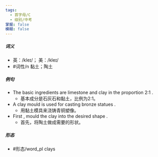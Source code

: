 ```yaml
---
tags:
  - 首字母/C
  - 级别/中考
掌握: false
模糊: false
---
```

##### 词义
- 英：/kleɪ/； 美：/kleɪ/
- #词性/n  黏土；陶土
##### 例句
- The basic ingredients are limestone and clay in the proportion 2:1 .
	- 基本成分是石灰石和黏土，比例为2:1。
- A clay mould is used for casting bronze statues .
	- 用黏土模具来浇铸青铜塑像。
- First , mould the clay into the desired shape .
	- 首先，将陶土做成需要的形状。
##### 形态
- #形态/word_pl clays
